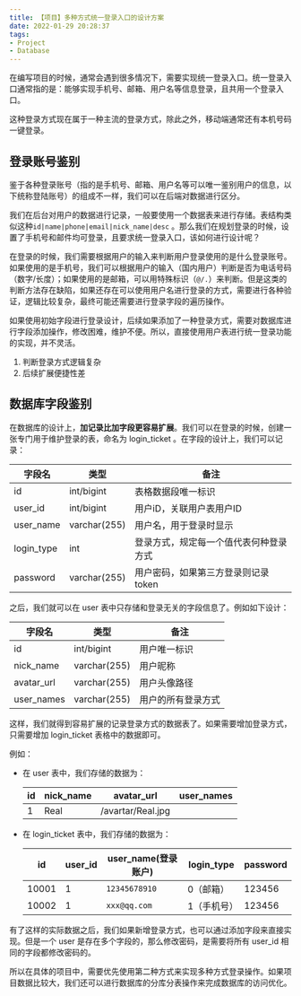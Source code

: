 ```yaml
---
title: 【项目】多种方式统一登录入口的设计方案
date: 2022-01-29 20:28:37
tags:
- Project
- Database
---
```


在编写项目的时候，通常会遇到很多情况下，需要实现统一登录入口。统一登录入口通常指的是：能够实现手机号、邮箱、用户名等信息登录，且共用一个登录入口。

这种登录方式现在属于一种主流的登录方式，除此之外，移动端通常还有本机号码一键登录。

## 登录账号鉴别

鉴于各种登录账号（指的是手机号、邮箱、用户名等可以唯一鉴别用户的信息，以下统称登陆账号）的组成不一样，我们可以在后端对数据进行区分。

我们在后台对用户的数据进行记录，一般要使用一个数据表来进行存储。表结构类似这种`id|name|phone|email|nick_name|desc` 。那么我们在规划登录的时候，设置了手机号和邮件均可登录，且要求统一登录入口，该如何进行设计呢？

在登录的时候，我们需要根据用户的输入来判断用户登录使用的是什么登录账号。如果使用的是手机号，我们可以根据用户的输入（国内用户）判断是否为电话号码（数字/长度）；如果使用的是邮箱，可以用特殊标识（`@/.`）来判断。但是这类的判断方法存在缺陷，如果还存在可以使用用户名进行登录的方式，需要进行各种验证，逻辑比较复杂，最终可能还需要进行登录字段的遍历操作。

如果使用初始字段进行登录设计，后续如果添加了一种登录方式，需要对数据库进行字段添加操作，修改困难，维护不便。所以，直接使用用户表进行统一登录功能的实现，并不灵活。

1. 判断登录方式逻辑复杂
2. 后续扩展便捷性差

## 数据库字段鉴别

在数据库的设计上，**加记录比加字段更容易扩展**。我们可以在登录的时候，创建一张专门用于维护登录的表，命名为 login_ticket 。在字段的设计上，我们可以记录：

| 字段名     | 类型         | 备注                                   |
| ---------- | ------------ | -------------------------------------- |
| id         | int/bigint   | 表格数据段唯一标识                     |
| user_id    | int/bigint   | 用户iD，关联用户表用户ID               |
| user_name  | varchar(255) | 用户名，用于登录时显示                 |
| login_type | int          | 登录方式，规定每一个值代表何种登录方式 |
| password   | varchar(255) | 用户密码，如果第三方登录则记录 token   |

之后，我们就可以在 user 表中只存储和登录无关的字段信息了。例如如下设计：

| 字段名     | 类型         | 备注               |
| ---------- | ------------ | ------------------ |
| id         | int/bigint   | 用户唯一标识       |
| nick_name  | varchar(255) | 用户昵称           |
| avatar_url | varchar(255) | 用户头像路径       |
| user_names | varchar(255) | 用户的所有登录方式 |

这样，我们就得到容易扩展的记录登录方式的数据表了。如果需要增加登录方式，只需要增加 login_ticket 表格中的数据即可。

例如：

- 在 user 表中，我们存储的数据为：

  | id   | nick_name | avatar_url        | user_names |
  | ---- | --------- | ----------------- | ---------- |
  | 1    | Real      | /avartar/Real.jpg |            |

- 在 login_ticket 表中，我们存储的数据为：

  | id    | user_id | user_name(登录账户) | login_type  | password |
  | ----- | ------- | ------------------- | ----------- | -------- |
  | 10001 | 1       | `12345678910`       | 0（邮箱）   | 123456   |
  | 10002 | 1       | `xxx@qq.com`        | 1（手机号） | 123456   |

有了这样的实际数据之后，我们如果新增登录方式，也可以通过添加字段来直接实现。但是一个 user 是存在多个字段的，那么修改密码，是需要将所有 user_id 相同的字段都修改密码的。

所以在具体的项目中，需要优先使用第二种方式来实现多种方式登录操作。如果项目数据比较大，我们还可以进行数据库的分库分表操作来完成数据库的访问优化。

